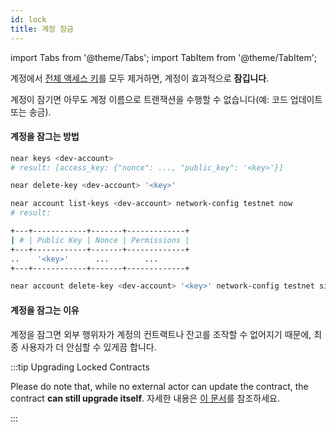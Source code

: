 ```yaml
---
id: lock
title: 계정 잠금
---
```


import Tabs from '@theme/Tabs';
import TabItem from '@theme/TabItem';

계정에서 [전체 액세스 키](../4.tools/cli.md#near-delete-key-near-delete-key)를 모두 제거하면, 계정이 효과적으로 **잠깁니다**.

계정이 잠기면 아무도 계정 이름으로 트랜잭션을 수행할 수 없습니다(예: 코드 업데이트 또는 송금).

#### 계정을 잠그는 방법

<Tabs className="language-tabs" groupId="code-tabs">
  <TabItem value="near-cli">

```bash
near keys <dev-account>
# result: [access_key: {"nonce": ..., "public_key": '<key>'}]

near delete-key <dev-account> '<key>'
```

</TabItem>

<TabItem value="near-cli-rs">

```bash
near account list-keys <dev-account> network-config testnet now
# result:

+---+------------+-------+-------------+
| # | Public Key | Nonce | Permissions |
+---+------------+-------+-------------+
..    '<key>'      ...        ...
+---+------------+-------+-------------+

near account delete-key <dev-account> '<key>' network-config testnet sign-with-keychain send
```

</TabItem>

</Tabs>

#### 계정을 잠그는 이유

계정을 잠그면 외부 행위자가 계정의 컨트랙트나 잔고를 조작할 수 없어지기 때문에, 최종 사용자가 더 안심할 수 있게끔 합니다.

:::tip Upgrading Locked Contracts

Please do note that, while no external actor can update the contract, the contract **can still upgrade itself**. 자세한 내용은 [이 문서](upgrade.md#programmatic-update)를 참조하세요.

:::
